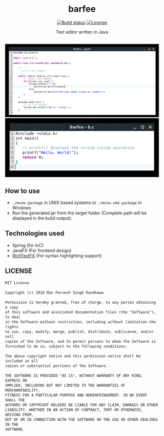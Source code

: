 <div align="center">

  <h1>barfee</h1>

<a href="https://travis-ci.org/manparvesh/barfee"><img src="https://img.shields.io/travis-ci/manparvesh/barfee.svg?style=flat-square" alt="Build status"></a> <a href="https://manparvesh.mit-license.org/"><img src="https://img.shields.io/badge/license-MIT-blue.svg?style=flat-square" alt="License"></a> 

  <p>Text editor written in Java</p><br>

  <img src="https://github.com/manparvesh/barfee/raw/master/screenshots/java.png" alt="Java syntax highlighting">
  
  <img src="https://github.com/manparvesh/barfee/raw/master/screenshots/c.png" alt="C syntax highlighting">

</div>

## How to use
- `./mvnw package` in UNIX based systems or `./mvnw.cmd package` in Windows
- Run the generated jar from the target folder (Complete path will be displayed in the build output).

## Technologies used
- Spring (for IoC)
- JavaFX (For frontend design)
- [RichTextFX](https://github.com/FXMisc/RichTextFX) (For syntax highlighting support)

## LICENSE
```
MIT License

Copyright (c) 2018 Man Parvesh Singh Randhawa

Permission is hereby granted, free of charge, to any person obtaining a copy
of this software and associated documentation files (the "Software"), to deal
in the Software without restriction, including without limitation the rights
to use, copy, modify, merge, publish, distribute, sublicense, and/or sell
copies of the Software, and to permit persons to whom the Software is
furnished to do so, subject to the following conditions:

The above copyright notice and this permission notice shall be included in all
copies or substantial portions of the Software.

THE SOFTWARE IS PROVIDED "AS IS", WITHOUT WARRANTY OF ANY KIND, EXPRESS OR
IMPLIED, INCLUDING BUT NOT LIMITED TO THE WARRANTIES OF MERCHANTABILITY,
FITNESS FOR A PARTICULAR PURPOSE AND NONINFRINGEMENT. IN NO EVENT SHALL THE
AUTHORS OR COPYRIGHT HOLDERS BE LIABLE FOR ANY CLAIM, DAMAGES OR OTHER
LIABILITY, WHETHER IN AN ACTION OF CONTRACT, TORT OR OTHERWISE, ARISING FROM,
OUT OF OR IN CONNECTION WITH THE SOFTWARE OR THE USE OR OTHER DEALINGS IN THE
SOFTWARE.
```
